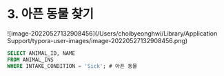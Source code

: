 # 3. 아픈 동물 찾기

![image-20220527132908456](/Users/choibyeonghwi/Library/Application Support/typora-user-images/image-20220527132908456.png)

```sql
SELECT ANIMAL_ID, NAME
FROM ANIMAL_INS
WHERE INTAKE_CONDITION = 'Sick'; # 아픈 동물
```

